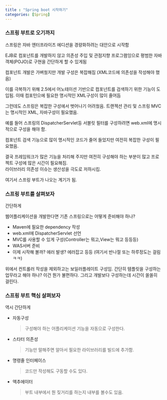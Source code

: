 ```yaml
---
title : "Spring boot 시작하기"
categories: [Spring]
---
```


### 스프링 부트로 오기까지 
스프링은 자바 엔터프라이즈 에디션을 경량화하려는 대안으로 시작함<br/>

EJB로 컴포넌트를 개발하지 않고 의존성 주입 및 관점지향 프로그램잉으로 평범한 자바 객체(POJO)로 구현을 간단하게 할 수 있게됨<br/>

컴포넌트 개발은 가벼웠지만 개발 구성은 복잡해짐 (XML코드에 의존성을 작성해야 했음)<br/>

이를 극복하기 위해 2.5에서 어노테이션 기반으로 컴포넌트를 검색하기 위한 기능이 도입됨. 이때 컴포턴으에 필요한 명시적인 XML구성이 많이 줄어듬<br/>

그런데도 스프링은 복잡한 구성에서 벗어나기 어려웠음. 트랜젝션 관리 및 스프링 MVC는 명시적인 XML, 자바구성이 필요했음.<br/>

예를 들어 스프링의 DispatcherServlet등 서블릿 필터를 구성하려면 web.xml에 명시적으로 구성을 해야 함.<br/>

컴포넌트 검색 기능으로 많이 명시적인 코드가 줄어 들었지만 여전히 복잡한 구성이 필요했음.<br/>

결국 프레임워크가 많은 기능을 처리해 주지만 여전히 구성해야 하는 부분이 많고 프로젝트 구성에 많은 시간이 필요해짐.<br/> 
라이브러리 의존성 이슈는 생산성을 극도로 저하시킴.<br/>

여기서 스프링 부트가 나오는 계기가 됨.<br/>

### 스프링 부트를 살펴보자 

간단하게 <br/>

웹어플리케이션을 개발한다면 기존 스프링으로는 어떻게 준비해야 하나?

- Maven에 필요한 dependency 작성
- web.xml에 DispatcherServlet 선언
- MVC를 사용할 수 있게 구성(Controller는 뭐고,View는 뭐고 등등등)
- WAS서버 준비
- 이제 시작해 볼까? 에러 발생? 에러잡고 등등 (여기서 반나절 또는 하루정도는 걸림 ㅋㅋ)


위에서 컨트롤러 작성을 제외하고는 보일러플레이트 구성임. 간단히 템플릿을 구성하는 업무라고 해야 하나?
이건 뭔가 불편하다. 그리고 개발보다 구성하는데 시간이 쏠쏠히 걸린다. 


### 스프링 부트 핵심 살펴보자

역시 간단하게<br/>

- 자동구성 
  > 구성해야 하는 어플리케이션 기능을 자동으로 구성한다.
- 스타터 의존성
  > 기능만 말해주면 알아서 필요한 라이브러리를 빌드에 추가함. 
- 명령줄 인터페이스
  > 코드만 작성해도 구동할 수도 있다.
- 액추에이터 
  > 부트 내부에서 뭔 짖거리를 하는지 내부를 볼수도 있음.







